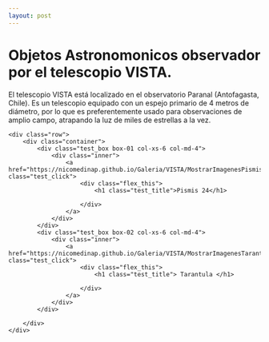 ```yaml
---
layout: post
--- 
```


<html lang="es">
<head>
	<meta charset="utf-8">
	<meta name="description" content="Composiciones">
	<meta name="keywords" content="HTML5">
	<title>Galeria de fotos </title>

<!-- Local -->
<!-- <link rel="stylesheet" href="/Users/nicomedinap/Documents/GitHub/nicomedinap.github.io/public/css/galeria.css"> -->

<!-- Publico -->
<link rel="stylesheet" href="/public/css/VISTA.css"> 

</head>

<h1 class="page_title">Objetos Astronomonicos observador por el telescopio VISTA.</h1>

<p> El telescopio VISTA está localizado en el observatorio Paranal (Antofagasta, Chile). Es un telescopio equipado con un espejo primario de 4 metros de diámetro, por lo que es preferentemente usado para observaciones de amplio campo, atrapando la luz de miles de estrellas a la vez.</p>

<body>

    <div class="row">
        <div class="container">
            <div class="test_box box-01 col-xs-6 col-md-4">
                <div class="inner">
                    <a href="https://nicomedinap.github.io/Galeria/VISTA/MostrarImagenesPismis24.html" class="test_click">
                        <div class="flex_this">
                            <h1 class="test_title">Pismis 24</h1>
                            
                        </div>
                    </a>
                </div>
            </div>
            <div class="test_box box-02 col-xs-6 col-md-4">
                <div class="inner">
                    <a href="https://nicomedinap.github.io/Galeria/VISTA/MostrarImagenesTarantula.html" class="test_click">
                        <div class="flex_this">
                            <h1 class="test_title"> Tarantula </h1>
                            
                        </div>
                    </a>
                </div>
            </div>

<!-- 


            <div class="test_box box-03 col-xs-6 col-md-4">
                <div class="inner">
                    <a href="#" class="test_click">
                        <div class="flex_this">
                            <h1 class="test_title">SFR3_123</h1>
                            
                        </div>
                    </a>
                </div>
            </div>
            <div class="test_box box-04 col-xs-6 col-md-4">
                <div class="inner">
                    <a href="#" class="test_click">
                        <div class="flex_this">
                            <h1 class="test_title">SFR3_521</h1>
                            
                        </div>
                    </a>
                </div>
            </div>
-->

        </div>
    </div>

</body>
</html>